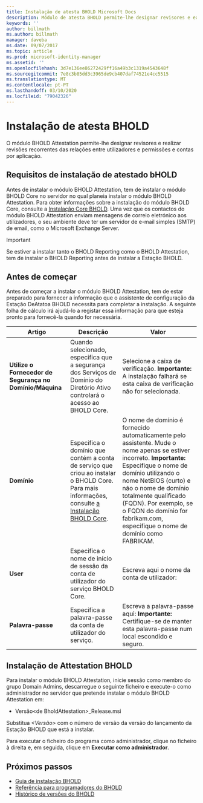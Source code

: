 ```yaml
---
title: Instalação de atesta BHOLD Microsoft Docs
description: Módulo de atesta BHOLD permite-lhe designar revisores e executar avaliações
keywords: ''
author: billmath
ms.author: billmath
manager: daveba
ms.date: 09/07/2017
ms.topic: article
ms.prod: microsoft-identity-manager
ms.assetid: ''
ms.openlocfilehash: 3d7e136ee86272429ff16a49b3c1319a4543648f
ms.sourcegitcommit: 7e8c3b85dd3c3965de9cb407daf74521e4cc5515
ms.translationtype: MT
ms.contentlocale: pt-PT
ms.lasthandoff: 03/10/2020
ms.locfileid: "79042326"
---
```

# <a name="bhold-attestation-installation"></a>Instalação de atesta BHOLD

O módulo BHOLD Attestation permite-lhe designar revisores e realizar revisões recorrentes das relações entre utilizadores e permissões e contas por aplicação.

## <a name="bhold-attestation-installation-requirements"></a>Requisitos de instalação de atestado bHOLD

Antes de instalar o módulo BHOLD Attestation, tem de instalar o módulo BHOLD Core no servidor no qual planeia instalar o módulo BHOLD Attestation. Para obter informações sobre a instalação do módulo BHOLD Core, consulte a [Instalação Core BHOLD](https://technet.microsoft.com/library/jj134095(v=ws.10).aspx). Uma vez que os contactos do módulo BHOLD Attestation enviam mensagens de correio eletrónico aos utilizadores, o seu ambiente deve ter um servidor de e-mail simples (SMTP) de email, como o Microsoft Exchange Server.

> [!IMPORTANT]
> Se estiver a instalar tanto o BHOLD Reporting como o BHOLD Attestation, tem de instalar o BHOLD Reporting antes de instalar a Estação BHOLD.

## <a name="before-you-begin"></a>Antes de começar

Antes de começar a instalar o módulo BHOLD Attestation, tem de estar preparado para fornecer a informação que o assistente de configuração da Estação DeAtatoa BHOLD necessita para completar a instalação. A seguinte folha de cálculo irá ajudá-lo a registar essa informação para que esteja pronto para fornecê-la quando for necessária.

| **Artigo**                                    | **Descrição**                                                                                                                                                                                                           | **Valor**                                                                                                                                                                                                                                                                                                            |
|---------------------------------------------|---------------------------------------------------------------------------------------------------------------------------------------------------------------------------------------------------------------------------|----------------------------------------------------------------------------------------------------------------------------------------------------------------------------------------------------------------------------------------------------------------------------------------------------------------------|
| **Utilize o Fornecedor de Segurança no Domínio/Máquina** | Quando selecionado, especifica que a segurança dos Serviços de Domínio do Diretório Ativo controlará o acesso ao BHOLD Core.                                                                                                                | Selecione a caixa de verificação. **Importante:** A instalação falhará se esta caixa de verificação não for selecionada.                                                                                                                                                                                                                   |
| **Domínio**                                  | Especifica o domínio que contém a conta de serviço que criou ao instalar o BHOLD Core. Para mais informações, consulte [a Instalação BHOLD Core](https://technet.microsoft.com/library/jj134095(v=ws.10).aspx). | O nome de domínio é fornecido automaticamente pelo assistente. Mude o nome apenas se estiver incorreto. **Importante:** Especifique o nome de domínio utilizando o nome NetBIOS (curto) e não o nome de domínio totalmente qualificado (FQDN). Por exemplo, se o FQDN do domínio for fabrikam.com, especifique o nome de domínio como FABRIKAM. |
| **User**                                    | Especifica o nome de início de sessão da conta de utilizador do serviço BHOLD Core.                                                                                                                                                          | Escreva aqui o nome da conta de utilizador:                                                                                                                                                                                                                                                                                    |
| **Palavra-passe**                                | Especifica a palavra-passe da conta de utilizador do serviço.                                                                                                                                                                       | Escreva a palavra-passe aqui: **Importante:** Certifique-se de manter esta palavra-passe num local escondido e seguro.                                                                                                                                                                                                                  |

## <a name="bhold-attestation-installation"></a>Instalação de Attestation BHOLD

Para instalar o módulo BHOLD Attestation, inicie sessão como membro do grupo Domain Admins, descarregue o seguinte ficheiro e execute-o como administrador no servidor que pretende instalar o módulo BHOLD Attestation em:

- Versão\<de BholdAttestation<em>\></em>\_Release.msi

Substitua *\<Versão\>* com o número de versão da versão do lançamento da Estação BHOLD que está a instalar.

Para executar o ficheiro do programa como administrador, clique no ficheiro à direita e, em seguida, clique em **Executar como administrador**.

## <a name="next-steps"></a>Próximos passos

- [Guia de instalação BHOLD](bhold-installation-guide.md)
- [Referência para programadores do BHOLD](../reference/mim2016-bhold-developer-reference.md)
- [Histórico de versões do BHOLD](../reference/version-bhold-history.md)
